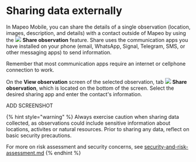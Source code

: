 # Sharing data externally

In Mapeo Mobile, you can share the details of a single observation (location, images, description, and details) with a contact outside of Mapeo by using the ![](<../../../.gitbook/assets/app icons\_Share.png>) **Share observation** feature. Share uses the communication apps you have installed on your phone (email, WhatsApp, Signal, Telegram, SMS, or other messaging apps) to send information.

Remember that most communication apps require an internet or cellphone connection to work.

On the **View observation** screen of the selected observation, tab  ![](<../../../.gitbook/assets/app icons\_Share.png>) **Share observation**, which is located on the bottom of the screen. Select the desired sharing app and enter the contact's information.

ADD SCREENSHOT

{% hint style="warning" %}
Always exercise caution when sharing data collected, as observations could include sensitive information about locations, activites or natural resources. Prior to sharing any data, reflect on basic security precautions.

For more on risk assessment and security concerns, see [security-and-risk-assessment.md](../../essentials-for-a-successful-mapeo-project/security-and-risk-assessment.md "mention")
{% endhint %}

